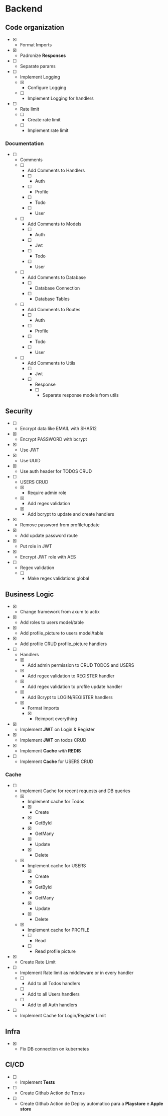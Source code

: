 # Backend

## Code organization

- [x] - Format Imports
- [x] - Padronize **Responses**
- [ ] - Separate params
- [ ] - Implement Logging
  - [x] - Configure Logging
  - [ ] - Implement Logging for handlers
- [ ] - Rate limit
  - [ ] - Create rate limit
  - [ ] - Implement rate limit

### Documentation

- [ ] - Comments
  - [ ] - Add Comments to Handlers
    - [ ] - Auth
    - [ ] - Profile
    - [ ] - Todo
    - [ ] - User
  - [ ] - Add Comments to Models
    - [ ] - Auth
    - [ ] - Jwt
    - [ ] - Todo
    - [ ] - User
  - [ ] - Add Comments to Database
    - [ ] - Database Connection
    - [ ] - Database Tables
  - [ ] - Add Comments to Routes
    - [ ] - Auth
    - [ ] - Profile
    - [ ] - Todo
    - [ ] - User
  - [ ] - Add Comments to Utils
    - [ ] - Jwt
    - [ ] - Response
      - [ ] - Separate response models from utils

## Security

- [ ] - Encrypt data like EMAIL with SHA512
- [x] - Encrypt PASSWORD with bcrypt
- [x] - Use JWT
- [x] - Use UUID
- [x] - Use auth header for TODOS CRUD
- [ ] - USERS CRUD
  - [x] - Require admin role
  - [x] - Add regex validation
  - [x] - Add bcrypt to update and create handlers
- [x] - Remove password from profile/update
- [x] - Add update password route
- [x] - Put role in JWT
- [x] - Encrypt JWT role with AES
- [ ] - Regex validation
  - [ ] - Make regex validations global

## Business Logic

- [x] - Change framework from axum to actix
- [x] - Add roles to users model/table
- [x] - Add profile_picture to users model/table
- [x] - Add profile CRUD profile_picture handlers
- [ ] - Handlers
  - [x] - Add admin permission to CRUD TODOS and USERS
  - [x] - Add regex validation to REGISTER handler
  - [x] - Add regex validation to profile update handler
  - [x] - Add Bcrypt to LOGIN/REGISTER handlers
  - [x] - Format Imports
    - [x] - Reimport everything
- [x] - Implement **JWT** on Login & Register
- [x] - Implement **JWT** on todos CRUD
- [x] - Implement **Cache** _with_ **REDIS**
- [ ] - Implement **Cache** for USERS CRUD

### Cache

- [ ] - Implement Cache for recent requests and DB queries
  - [x] - Implement cache for Todos
    - [x] - Create
    - [x] - GetById
    - [x] - GetMany
    - [x] - Update
    - [x] - Delete
  - [x] - Implement cache for USERS
    - [x] - Create
    - [x] - GetById
    - [x] - GetMany
    - [x] - Update
    - [x] - Delete
  - [x] - Implement cache for PROFILE
    - [ ] - Read
    - [ ] - Read profile picture
- [x] - Create Rate Limit
- [ ] - Implement Rate limit as middleware or in every handler
  - [ ] - Add to all Todos handlers
  - [ ] - Add to all Users handlers
  - [ ] - Add to all Auth handlers
- [ ] - Implement Cache for Login/Register Limit

## Infra

- [x] - Fix DB connection on kubernetes

## CI/CD

- [ ] - Implement **Tests**
- [ ] - Create Github Action de Testes
- [ ] - Create Github Action de Deploy automatico para a **Playstore** e **Apple store**
